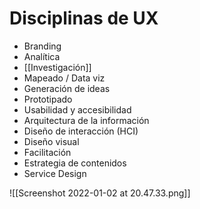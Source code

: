 # Disciplinas de UX

* Branding
* Analítica
* \[\[Investigación]]
* Mapeado / Data viz
* Generación de ideas
* Prototipado
* Usabilidad y accesibilidad
* Arquitectura de la información
* Diseño de interacción (HCI)
* Diseño visual
* Facilitación
* Estrategia de contenidos
* Service Design

!\[\[Screenshot 2022-01-02 at 20.47.33.png]]
